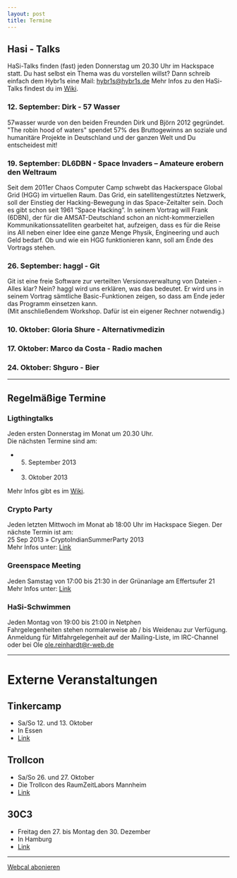 ```yaml
---
layout: post
title: Termine
---
```

## Hasi - Talks
HaSi-Talks finden (fast) jeden Donnerstag um 20.30 Uhr im Hackspace statt.
Du hast selbst ein Thema was du vorstellen willst? Dann schreib einfach dem Hybr1s eine Mail: [hybr1s@hybr1s.de](mailto:hybr1s@hybr1s.de)
Mehr Infos zu den HaSi-Talks findest du im [Wiki](http://hasi.it/wiki/Kategorie:Vortrag). 

### 12. September: Dirk - 57 Wasser 

57wasser wurde von den beiden Freunden Dirk und Björn 2012 gegründet. "The robin hood of waters" spendet 57% des Bruttogewinns an soziale und humanitäre Projekte in Deutschland und der ganzen Welt und Du entscheidest mit! 

### 19. September: DL6DBN - Space Invaders – Amateure erobern den Weltraum

Seit dem 2011er Chaos Computer Camp schwebt das Hackerspace Global Grid (HGG) im virtuellen Raum. Das Grid, ein satellitengestütztes Netzwerk, soll der Einstieg der Hacking-Bewegung in das Space-Zeitalter sein. Doch es gibt schon seit 1961 “Space Hacking”. In seinem Vortrag will Frank (6DBN), der für die AMSAT-Deutschland schon an nicht-kommerziellen Kommunikationssatelliten gearbeitet hat, aufzeigen, dass es für die Reise ins All neben einer Idee eine ganze Menge Physik, Engineering und auch Geld bedarf. Ob und wie ein HGG funktionieren kann, soll am Ende des Vortrags stehen.

### 26. September: haggl - Git

Git ist eine freie Software zur verteilten Versionsverwaltung von Dateien - Alles klar? Nein? haggl wird uns erklären, was das bedeutet. Er wird uns in seinem Vortrag sämtliche Basic-Funktionen zeigen, so dass am Ende jeder das Programm einsetzen kann. <br />
(Mit anschließendem Workshop. Dafür ist ein eigener Rechner notwendig.)

### 10. Oktober: Gloria Shure - Alternativmedizin

### 17. Oktober: Marco da Costa - Radio machen

### 24. Oktober: Shguro - Bier 

<hr>

## Regelmäßige Termine

### Ligthingtalks

Jeden ersten Donnerstag im Monat um 20.30 Uhr. <br>
Die nächsten Termine sind am: <br>
- 5. September 2013
- 3. Oktober 2013

Mehr Infos gibt es im [Wiki](http://hasi.it/wiki/LightningTalks).


### Crypto Party

Jeden letzten Mittwoch im Monat ab 18:00 Uhr im Hackspace Siegen. 
Der nächste Termin ist am: <br />
25 Sep 2013 » CryptoIndianSummerParty 2013 <br>
Mehr Infos unter: [Link](http://chaostreff-siegen.de/veranstaltungen/cryptoparty/)


### Greenspace Meeting

Jeden Samstag von 17:00 bis 21:30  in der Grünanlage am Effertsufer 21 <br />
Mehr Infos unter: [Link](http://transition-siegen.de/blog/2013/04/16/regelmasige-treffen/)


### HaSi-Schwimmen

Jeden Montag von 19:00 bis 21:00 in Netphen  <br>
Fahrgelegenheiten stehen normalerweise ab / bis Weidenau zur Verfügung.  Anmeldung für Mitfahrgelegenheit auf der Mailing-Liste, im IRC-Channel oder bei Ole [ole.reinhardt@r-web.de](mailto:ole.reinhardt@r-web.de) 

<hr>

# Externe Veranstaltungen


## Tinkercamp

- Sa/So 12. und 13. Oktober
- In Essen
- [Link](http://www.tinkercamp.de/)



## Trollcon
- Sa/So 26. und 27. Oktober
- Die Trollcon des RaumZeitLabors Mannheim
- [Link](https://wiki.raumzeitlabor.de/wiki/Trollcon/2013)



## 30C3
- Freitag den 27. bis Montag den 30. Dezember
- In Hamburg
- [Link](http://events.ccc.de/category/30c3/)

<hr>

[Webcal abonieren](webcal://p06-calendarws.icloud.com/ca/subscribe/1/UBv-TIGJfFoHvGX1Y3IAW_b_RH1l2kaXsN7A1WWNeRCCJBhheEGTp0MqKpds2EJzUaEwhJoFM9iieG9_M3ygAD2RXJWFgSv4Yr6PYPzVUgA )